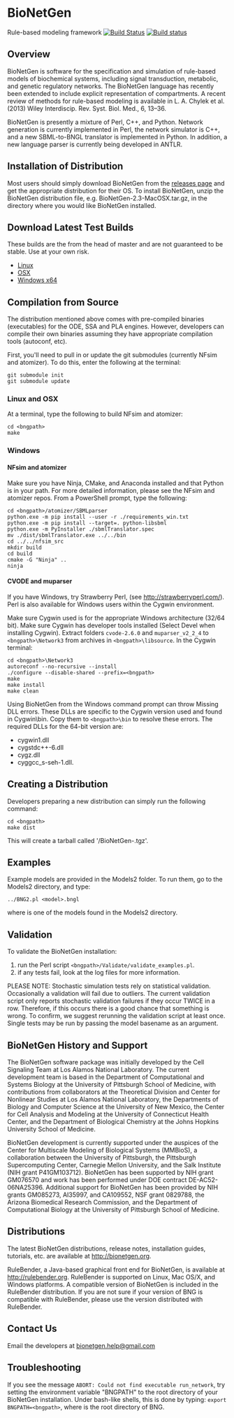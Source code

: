 # BioNetGen

Rule-based modeling framework
[![Build Status](https://travis-ci.org/RuleWorld/bionetgen.svg?branch=master)](https://travis-ci.org/RuleWorld/bionetgen)
[![Build status](https://ci.appveyor.com/api/projects/status/f7klreiao20ylwon?svg=true)](https://ci.appveyor.com/project/jczech/bionetgen)

## Overview

BioNetGen is software for the specification and simulation of rule-based models
of biochemical systems, including signal transduction, metabolic, and genetic
regulatory networks. The BioNetGen language has recently been extended to
include explicit representation of compartments. A recent review of methods for
rule-based modeling is available in L. A. Chylek et al. (2013) Wiley
Interdiscip. Rev. Syst. Biol. Med., 6, 13–36.

BioNetGen is presently a mixture of Perl, C++, and Python. Network generation
is currently implemented in Perl, the network simulator is C++, and a new
SBML-to-BNGL translator is implemented in Python. In addition, a new language
parser is currently being developed in ANTLR.

## Installation of Distribution 

Most users should simply download BioNetGen from the [releases page](https://github.com/RuleWorld/bionetgen/releases) and get the
appropriate distribution for their OS. To install BioNetGen, unzip the
BioNetGen distribution file, e.g.  BioNetGen-2.3-MacOSX.tar.gz, in the
directory where you would like BioNetGen installed. 

## Download Latest Test Builds

These builds are the from the head of master and are not guaranteed to be
stable. Use at your own risk.

* [Linux](https://github.com/RuleWorld/bionetgen/releases/download/BioNetGen-2.4.0%2Bwin-shared-libs/BioNetGen-2.4.0+win-shared-libs-Linux.tgz)
* [OSX](https://github.com/RuleWorld/bionetgen/releases/download/BioNetGen-2.4.0%2Bwin-shared-libs/BioNetGen-2.4.0+win-shared-libs-OSX.tgz)
* [Windows x64](https://github.com/RuleWorld/bionetgen/releases/download/BioNetGen-2.4.0%2Bwin-shared-libs/BioNetGen-2.4.0+win-shared-libs-Win.zip)

## Compilation from Source

The distribution mentioned above comes with pre-compiled binaries (executables)
for the ODE, SSA and PLA engines. However, developers can compile their own
binaries assuming they have appropriate compilation tools (autoconf, etc).

First, you'll need to pull in or update the git submodules (currently NFsim and
atomizer). To do this, enter the following at the terminal:

    git submodule init
    git submodule update

### Linux and OSX

At a terminal, type the following to build NFsim and atomizer:

    cd <bngpath>
    make
	
### Windows

#### NFsim and atomizer

Make sure you have Ninja, CMake, and Anaconda installed and that Python is in
your path. For more detailed information, please see the NFsim and atomizer
repos. From a PowerShell prompt, type the following:

    cd <bngpath>/atomizer/SBMLparser
    python.exe -m pip install --user -r ./requirements_win.txt
    python.exe -m pip install --target=. python-libsbml
    python.exe -m PyInstaller ./sbmlTranslator.spec
    mv ./dist/sbmlTranslator.exe ../../bin
    cd ../../nfsim_src
    mkdir build
    cd build
    cmake -G "Ninja" ..
    ninja

#### CVODE and muparser

If you have Windows, try Strawberry Perl, (see http://strawberryperl.com/).
Perl is also available for Windows users within the Cygwin environment.

Make sure Cygwin used is for the appropriate Windows architecture (32/64 bit).
Make sure Cygwin has developer tools installed (Select Devel when installing
Cygwin).  Extract folders `cvode-2.6.0` and `muparser_v2_2_4` to
`<bngpath>\Network3` from archives in `<bngpath>\libsource`. In the Cygwin
terminal:

    cd <bngpath>\Network3
    autoreconf --no-recursive --install
    ./configure --disable-shared --prefix=<bngpath>
    make
    make install
    make clean

Using BioNetGen from the Windows command prompt can throw Missing DLL errors.
These DLLs are specific to the Cygwin version used and found in Cygwin\bin.
Copy them to `<bngpath>\bin` to resolve these errors. The required DLLs for the
64-bit version are:

* cygwin1.dll
* cygstdc++-6.dll
* cygz.dll
* cyggcc_s-seh-1.dll.

## Creating a Distribution

Developers preparing a new distribution can simply run the following command:

    cd <bngpath>
    make dist

This will create a tarball called '<bngpath>/BioNetGen-<version>.tgz'.

## Examples

Example models are provided in the Models2 folder. To run them, go to the
Models2 directory, and type:

    ../BNG2.pl <model>.bngl

where <model> is one of the models found in the Models2 directory.

## Validation

To validate the BioNetGen installation:
1) run the Perl script `<bngpath>/Validate/validate_examples.pl`.
2) if any tests fail, look at the log files for more information.

PLEASE NOTE: Stochastic simulation tests rely on statistical validation.
Occasionally a validation will fail due to outliers. The current validation
script only reports stochastic validation failures if they occur TWICE in
a row. Therefore, if this occurs there is a good chance that something is
wrong. To confirm, we suggest rerunning the validation script at least once.
Single tests may be run by passing the model basename as an argument.

## BioNetGen History and Support

The BioNetGen software package was initially developed by the Cell Signaling
Team at Los Alamos National Laboratory. The current development team is based
in the Department of Computational and Systems Biology at the University of
Pittsburgh School of Medicine, with contributions from collaborators at the
Theoretical Division and Center for Nonlinear Studies at Los Alamos National
Laboratory, the Departments of Biology and Computer Science at the University
of New Mexico, the Center for Cell Analysis and Modeling at the University of
Connecticut Health Center, and the Department of Biological Chemistry at the
Johns Hopkins University School of Medicine.

BioNetGen development is currently supported under the auspices of the Center
for Multiscale Modeling of Biological Systems (MMBioS), a collaboration between
the University of Pittsburgh, the Pittsburgh Supercomputing Center, Carnegie
Mellon University, and the Salk Institute (NIH grant P41GM103712). BioNetGen
has been supported by NIH grant GM076570 and work has been performed under DOE
contract DE-AC52-06NA25396. Additional support for BioNetGen has been provided
by NIH grants GM085273, AI35997, and CA109552, NSF grant 0829788, the Arizona
Biomedical Research Commission, and the Department of Computational Biology at
the University of Pittsburgh School of Medicine.

## Distributions

The latest BioNetGen distributions, release notes, installation guides, 
tutorials, etc. are available at http://bionetgen.org.

RuleBender, a Java-based graphical front end for BioNetGen, is available at
http://rulebender.org. RuleBender is supported on Linux, Mac OS/X, and Windows
platforms. A compatible version of BioNetGen is included in the RuleBender
distribution. If you are not sure if your version of BNG is compatible with
RuleBender, please use the version distributed with RuleBender.

## Contact Us

Email the developers at bionetgen.help@gmail.com

## Troubleshooting

If you see the message `ABORT: Could not find executable run_network`, try
setting the environment variable "BNGPATH" to the root directory of your 
BioNetGen installation. Under bash-like shells, this is done by typing:
`export BNGPATH=<bngpath>`, where <bngpath> is the root directory of BNG.
